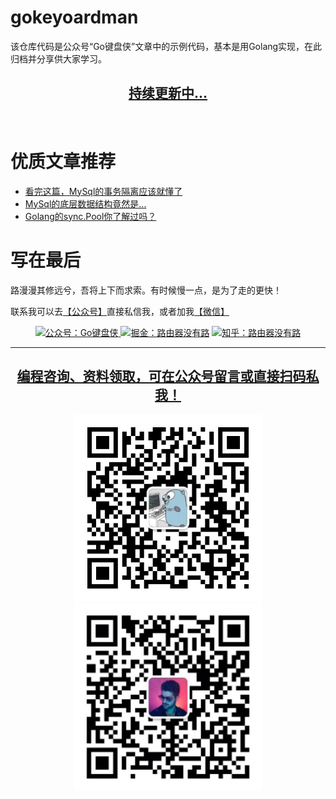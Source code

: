 # gokeyoardman

该仓库代码是公众号“Go键盘侠”文章中的示例代码，基本是用Golang实现，在此归档并分享供大家学习。

<p align="center" style="color:blue">
  <a href="https://mp.weixin.qq.com/s/-g7vG94tBGHjjeNwuC9-Ow">
    <h2 align="center">
        持续更新中...
    </h2>
  </a>
</p>

<p>
  <br>
</p>

# 优质文章推荐

- [看完这篇，MySql的事务隔离应该就懂了](https://zhuanlan.zhihu.com/p/371424773)
- [MySql的底层数据结构竟然是...](https://zhuanlan.zhihu.com/p/369763072)
- [Golang的sync.Pool你了解过吗？](https://zhuanlan.zhihu.com/p/369605252)


# 写在最后

路漫漫其修远兮，吾将上下而求索。有时候慢一点，是为了走的更快！

联系我可以去[【公众号】](#公众号)直接私信我，或者加我[【微信】](#微信)


<p align="center">
  <a href="#公众号">
    <img src="https://img.shields.io/badge/公众号-Go键盘侠-red.svg" alt="公众号：Go键盘侠">
  </a>
  <a href="https://juejin.cn/user/1477378486334823"><img src="https://img.shields.io/badge/juejin-掘金-blue.svg" alt="掘金：路由器没有路"></a>
  <a href="https://www.zhihu.com/people/lu-you-qi-mei-you-lu-37"><img src="https://img.shields.io/badge/zhihu-知乎-informational" alt="知乎：路由器没有路"></a>
</p>

---

<a name="微信"></a>  <a name="公众号"></a>

<p align="center" style="color:blue">
  <a href="https://mp.weixin.qq.com/s/ePhaYezFblgt0NgbvtWqww">
    <h2 align="center">
        编程咨询、资料领取，可在公众号留言或直接扫码私我！
    </h2>
  </a>
</p>


<p align="center">
<img width='300px' src="./images/keyboardman.jpg">
<img width='300px' src="./images/routerman.png">
</p>
